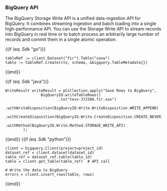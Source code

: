 <!--
Licensed under the Apache License, Version 2.0 (the "License");
you may not use this file except in compliance with the License.
You may obtain a copy of the License at

http://www.apache.org/licenses/LICENSE-2.0

Unless required by applicable law or agreed to in writing, software
distributed under the License is distributed on an "AS IS" BASIS,
WITHOUT WARRANTIES OR CONDITIONS OF ANY KIND, either express or implied.
See the License for the specific language governing permissions and
limitations under the License.
-->

### BigQuery API
The BigQuery Storage Write API is a unified data-ingestion API for BigQuery. It combines streaming ingestion and batch loading into a single high-performance API. You can use the Storage Write API to stream records into BigQuery in real time or to batch process an arbitrarily large number of records and commit them in a single atomic operation.

{{if (eq .Sdk "go")}}
```
tableRef := client.Dataset("fir").Table("xasw")
table := tableRef.Create(ctx, schema, &bigquery.TableMetadata{})
```
{{end}}

{{if (eq .Sdk "java")}}
```
WriteResult writeResult = pCollection.apply("Save Rows to BigQuery",
                BigQueryIO.writeTableRows()
                        .to("tess-372508.fir.xas")
                        .withWriteDisposition(BigQueryIO.Write.WriteDisposition.WRITE_APPEND)
                        .withCreateDisposition(BigQueryIO.Write.CreateDisposition.CREATE_NEVER)
                        .withMethod(BigQueryIO.Write.Method.STORAGE_WRITE_API)
        );
```
{{end}}
{{if (eq .Sdk "python")}}
```
client = bigquery.Client(project=project_id)
dataset_ref = client.dataset(dataset_id)
table_ref = dataset_ref.table(table_id)
table = client.get_table(table_ref)  # API call

# Write the data to BigQuery
errors = client.insert_rows(table, rows)
```
{{end}}